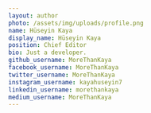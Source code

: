 ```yaml
---
layout: author
photo: /assets/img/uploads/profile.png
name: Hüseyin Kaya
display_name: Hüseyin Kaya
position: Chief Editor
bio: Just a developer.
github_username: MoreThanKaya
facebook_username: MoreThanKaya
twitter_username: MoreThanKaya
instagram_username: kayahuseyin7
linkedin_username: morethankaya
medium_username: MoreThanKaya
---
```



